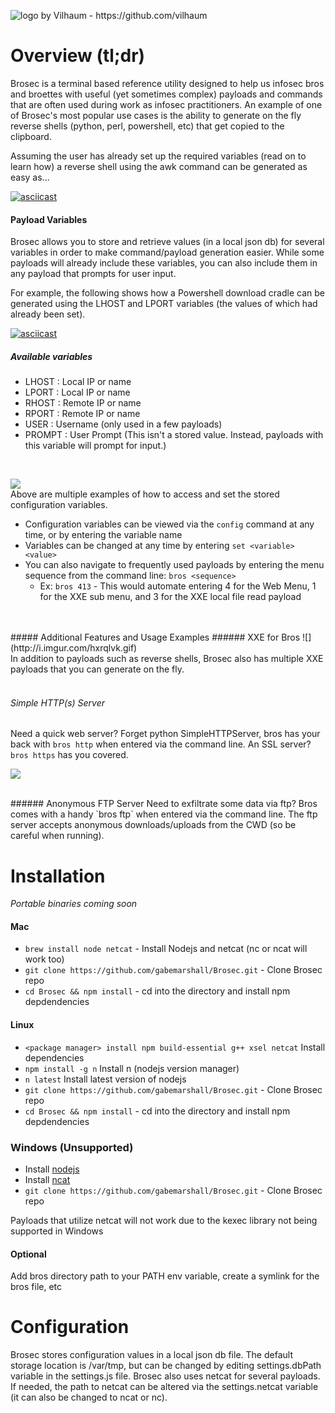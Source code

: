 ![](http://i.imgur.com/0iIA5OV.png "logo by Vilhaum - https://github.com/vilhaum")

Overview (tl;dr)
=========

Brosec is a terminal based reference utility designed to help us infosec bros and broettes with useful (yet sometimes complex) payloads and commands that are often used during work as infosec practitioners. An example of one of Brosec's most popular use cases is the ability to generate on the fly reverse shells (python, perl, powershell, etc) that get copied to the clipboard.

Assuming the user has already set up the required variables (read on to learn how) a reverse shell using the awk command can be generated as easy as...

[![asciicast](https://asciinema.org/a/2okrjipq4zt8669rb9n54xneg.png)](https://asciinema.org/a/2okrjipq4zt8669rb9n54xneg)

#### Payload Variables

Brosec allows you to store and retrieve values (in a local json db) for several variables in order to make command/payload generation easier. While some payloads will already include these variables, you can also include them in any payload that prompts for user input.

For example, the following shows how a Powershell download cradle can be generated using the LHOST and LPORT variables (the values of which had already been set).

[![asciicast](https://asciinema.org/a/c2793p8lzzvla8pqji29snyvc.png)](https://asciinema.org/a/c2793p8lzzvla8pqji29snyvc)

##### Available variables

- LHOST : Local IP or name
- LPORT : Local IP or name
- RHOST : Remote IP or name
- RPORT : Remote IP or name
- USER : Username (only used in a few payloads)
- PROMPT : User Prompt (This isn't a stored value. Instead, payloads with this variable will prompt for input.)

<br>

![](http://i.imgur.com/FCateZJ.gif)
<br>Above are multiple examples of how to access and set the stored configuration variables.
- Configuration variables can be viewed via the `config` command at any time, or by entering the variable name
- Variables can be changed at any time by entering `set <variable> <value>`
- You can also navigate to frequently used payloads by entering the menu sequence from the command line: `bros <sequence>`
  - Ex: `bros 413` - This would automate entering 4 for the Web Menu, 1 for the XXE sub menu, and 3 for the XXE local file read payload

<br>

<br>
##### Additional Features and Usage Examples
###### XXE for Bros
![](http://i.imgur.com/hxrqlvk.gif)
<br>
In addition to payloads such as reverse shells, Brosec also has multiple XXE payloads that you can generate on the fly.
<br><br>

###### Simple HTTP(s) Server
Need a quick web server? Forget python SimpleHTTPServer, bros has your back with `bros http` when entered via the command line. An SSL server? `bros https` has you covered.

![](http://i.imgur.com/47BHim4.gif)

<br>
###### Anonymous FTP Server
Need to exfiltrate some data via ftp? Bros comes with a handy `bros ftp` when entered via the command line. The ftp server accepts anonymous downloads/uploads from the CWD (so be careful when running).

Installation
============

*Portable binaries coming soon*

#### Mac

- `brew install node netcat` - Install Nodejs and netcat (nc or ncat will work too)
- `git clone https://github.com/gabemarshall/Brosec.git` - Clone Brosec repo
- `cd Brosec && npm install` - cd into the directory and install npm depdendencies

#### Linux

- `<package manager> install npm build-essential g++ xsel netcat` Install dependencies
- `npm install -g n` Install n (nodejs version manager)
- `n latest` Install latest version of nodejs
- `git clone https://github.com/gabemarshall/Brosec.git` - Clone Brosec repo
- `cd Brosec && npm install` - cd into the directory and install npm depdendencies

### Windows (Unsupported)

- Install [nodejs](https://nodejs.org/download)
- Install [ncat](https://nmap.org/download.html)
- `git clone https://github.com/gabemarshall/Brosec.git` - Clone Brosec repo

Payloads that utilize netcat will not work due to the kexec library not being supported in Windows


#### Optional
Add bros directory path to your PATH env variable, create a symlink for the bros file, etc

Configuration
=====================

Brosec stores configuration values in a local json db file. The default storage location is /var/tmp, but can be changed by editing settings.dbPath variable in the settings.js file. Brosec also uses netcat for several payloads. If needed, the path to netcat can be altered via the settings.netcat variable (it can also be changed to ncat or nc).
